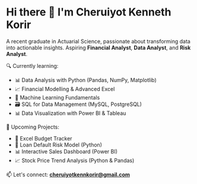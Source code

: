  # Hi there 👋 I'm Cheruiyot Kenneth Korir

 A recent graduate in Actuarial Science, passionate about transforming data into actionable insights.
 Aspiring **Financial Analyst**, **Data Analyst**, and **Risk Analyst**.

🔍 Currently learning:
- 📊 Data Analysis with Python (Pandas, NumPy, Matplotlib)
- 📈 Financial Modelling & Advanced Excel
- 🧠 Machine Learning Fundamentals
- 🗃️ SQL for Data Management (MySQL, PostgreSQL)
- 📊 Data Visualization with Power BI & Tableau

💼 Upcoming Projects:
- 🧾 Excel Budget Tracker
- 🧠 Loan Default Risk Model (Python)
- 📊 Interactive Sales Dashboard (Power BI)
- 📈 Stock Price Trend Analysis (Python & Pandas)

📫 Let's connect: **cheruiyotkennkorir@gmail.com**

